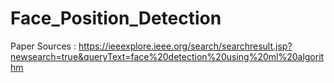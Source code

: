 # Face_Position_Detection
Paper Sources : https://ieeexplore.ieee.org/search/searchresult.jsp?newsearch=true&queryText=face%20detection%20using%20ml%20algorithm